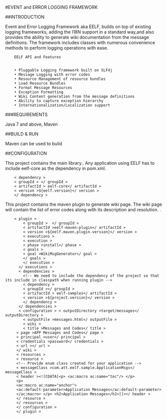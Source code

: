 #EVENT and ERROR LOGGING FRAMEWORK

##INTRODUCTION

Event and Error Logging Framework aka EELF, builds on top of existing logging frameworks, adding the I18N support in a standard way,and also provides the ability to generate wiki documentation from the message definitions. The framework includes classes with numerous convenience methods to perform logging operations with ease. 

        EELF API and Features


        • Pluggable Logging framework built on SLF4j
        • Message Logging with error codes 
        • Resource Management of resource bundles 
        • Load Resource Bundles
        • Format Message Resources
        • Exception Formatting
        • Wiki Content generation from the message definitions
        • Ability to capture exception hierarchy
        • Internationalization/Localization support


###REQUIREMENTS

Java 7 and above, Maven

##BUILD & RUN

Maven can be used to build 


##CONFIGURATION

This project contains the main library.. Any application using EELF has to include eelf-core as the dependency in pom.xml.


        < dependency > 
        < groupId > </ groupId > 
        < artifactId > eelf-core</ artifactId > 
        < version >${eelf.version}</ version > 
        </ dependency >

This project contains the maven plugin to generate wiki page. The wiki page will contain the list of error codes along with 
its description and resolution. .


        < plugin > 
            < groupId >  </ groupId > 
            < artifactId >eelf-maven-plugin</ artifactId > 
            < version >${eelf.maven.plugin.version}</ version > 
            < executions > 
            < execution > 
            < phase >install</ phase > 
            < goals > 
            < goal >WikiMsgGenerator</ goal > 
            </ goals > 
            </ execution >  
          </ executions > 
          < dependencies > 
            <!-- We need to include the dependency of the project so that its include in classpath when running plugin --> 
            < dependency > 
            < groupId ></ groupId > 
            < artifactId > eelf-samples</ artifactId > 
            < version >${project.version}</ version > 
            </ dependency > 
          </ dependencies > 
          < configuration > < outputDirectory >target/messages</ outputDirectory > 
            < outputFile >messages.html</ outputFile > 
            < wiki > 
            < title >Messages and Codes</ title > 
         < page >APP Messages and Codes</ page > 
         < principal >user</ principal > 
         < credentials >password</ credentials > 
         < url ></ url > 
         </ wiki > 
         < resources > 
         < resource > 
         <!-- Provide enum class created for your application --> 
         < messageClass >com.att.eelf.sample.ApplicationMsgs</ messageClass > 
         < header ><![CDATA[<p> <ac:macro ac:name="toc"/> </p>
         <p>
         <ac:macro ac:name="anchor"> 
         <ac:default-parameter>Application Messages</ac:default-parameter> 
         </ac:macro> </p> <h2>Application Messages</h2>]]></ header > 
         </ resource > 
         </ resources > 
         </ configuration > 
         </ plugin >


